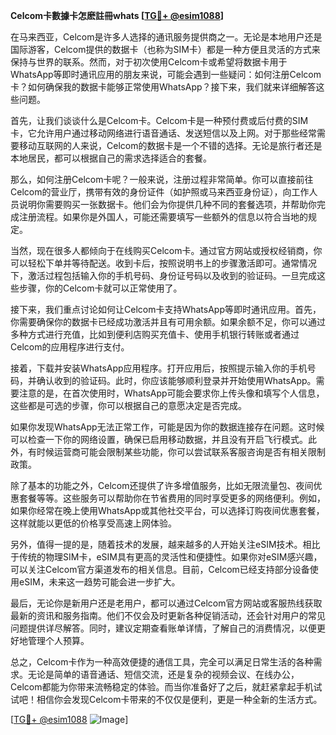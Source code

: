 **Celcom卡數據卡怎麽註冊whats [[TG💪+ @esim1088](https://t.me/s/esim1088)]**

在马来西亚，Celcom是许多人选择的通讯服务提供商之一。无论是本地用户还是国际游客，Celcom提供的数据卡（也称为SIM卡）都是一种方便且灵活的方式来保持与世界的联系。然而，对于初次使用Celcom卡或希望将数据卡用于WhatsApp等即时通讯应用的朋友来说，可能会遇到一些疑问：如何注册Celcom卡？如何确保我的数据卡能够正常使用WhatsApp？接下来，我们就来详细解答这些问题。

首先，让我们谈谈什么是Celcom卡。Celcom卡是一种预付费或后付费的SIM卡，它允许用户通过移动网络进行语音通话、发送短信以及上网。对于那些经常需要移动互联网的人来说，Celcom的数据卡是一个不错的选择。无论是旅行者还是本地居民，都可以根据自己的需求选择适合的套餐。

那么，如何注册Celcom卡呢？一般来说，注册过程非常简单。你可以直接前往Celcom的营业厅，携带有效的身份证件（如护照或马来西亚身份证），向工作人员说明你需要购买一张数据卡。他们会为你提供几种不同的套餐选项，并帮助你完成注册流程。如果你是外国人，可能还需要填写一些额外的信息以符合当地的规定。

当然，现在很多人都倾向于在线购买Celcom卡。通过官方网站或授权经销商，你可以轻松下单并等待配送。收到卡后，按照说明书上的步骤激活即可。通常情况下，激活过程包括输入你的手机号码、身份证号码以及收到的验证码。一旦完成这些步骤，你的Celcom卡就可以正常使用了。

接下来，我们重点讨论如何让Celcom卡支持WhatsApp等即时通讯应用。首先，你需要确保你的数据卡已经成功激活并且有可用余额。如果余额不足，你可以通过多种方式进行充值，比如到便利店购买充值卡、使用手机银行转账或者通过Celcom的应用程序进行支付。

接着，下载并安装WhatsApp应用程序。打开应用后，按照提示输入你的手机号码，并确认收到的验证码。此时，你应该能够顺利登录并开始使用WhatsApp。需要注意的是，在首次使用时，WhatsApp可能会要求你上传头像和填写个人信息，这些都是可选的步骤，你可以根据自己的意愿决定是否完成。

如果你发现WhatsApp无法正常工作，可能是因为你的数据连接存在问题。这时候可以检查一下你的网络设置，确保已启用移动数据，并且没有开启飞行模式。此外，有时候运营商可能会限制某些功能，你可以尝试联系客服咨询是否有相关限制政策。

除了基本的功能之外，Celcom还提供了许多增值服务，比如无限流量包、夜间优惠套餐等等。这些服务可以帮助你在节省费用的同时享受更多的网络便利。例如，如果你经常在晚上使用WhatsApp或其他社交平台，可以选择订购夜间优惠套餐，这样就能以更低的价格享受高速上网体验。

另外，值得一提的是，随着技术的发展，越来越多的人开始关注eSIM技术。相比于传统的物理SIM卡，eSIM具有更高的灵活性和便捷性。如果你对eSIM感兴趣，可以关注Celcom官方渠道发布的相关信息。目前，Celcom已经支持部分设备使用eSIM，未来这一趋势可能会进一步扩大。

最后，无论你是新用户还是老用户，都可以通过Celcom官方网站或客服热线获取最新的资讯和服务指南。他们不仅会及时更新各种促销活动，还会针对用户的常见问题提供详尽解答。同时，建议定期查看账单详情，了解自己的消费情况，以便更好地管理个人预算。

总之，Celcom卡作为一种高效便捷的通信工具，完全可以满足日常生活的各种需求。无论是简单的语音通话、短信交流，还是复杂的视频会议、在线办公，Celcom都能为你带来流畅稳定的体验。而当你准备好了之后，就赶紧拿起手机试试吧！相信你会发现Celcom卡带来的不仅仅是便利，更是一种全新的生活方式。

[[TG💪+ @esim1088](https://t.me/s/esim1088) ![Image](https://i.postimg.cc/4NQfJmqS/Snipaste-2025-05-13-00-14-12.png)]